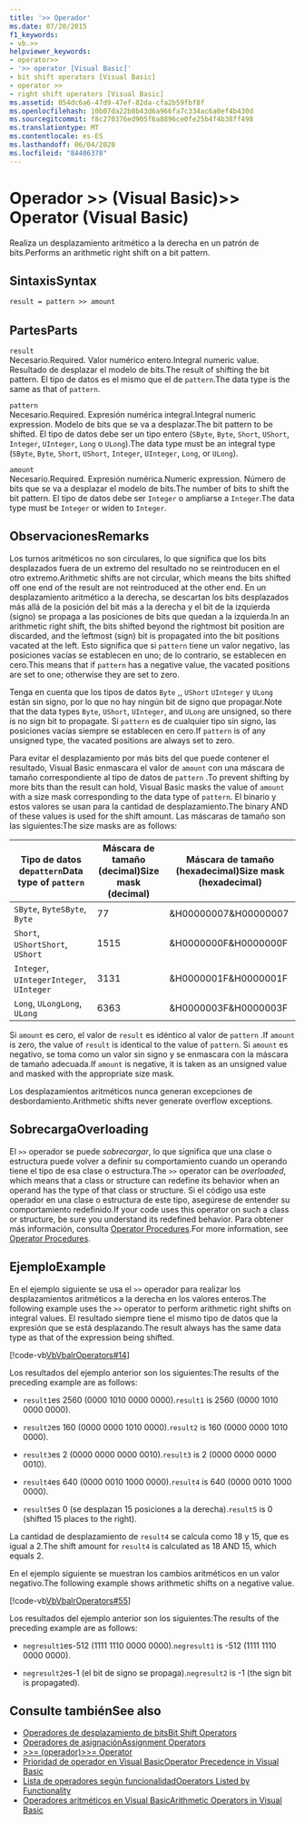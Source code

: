 ```yaml
---
title: '>> Operador'
ms.date: 07/20/2015
f1_keywords:
- vb.>>
helpviewer_keywords:
- operator>>
- '>> operator [Visual Basic]'
- bit shift operators [Visual Basic]
- operator >>
- right shift operators [Visual Basic]
ms.assetid: 054dc6a6-47d9-47ef-82da-cfa2b59fbf8f
ms.openlocfilehash: 10b07da22b8b43d6a966fa7c334ac6a0ef4b430d
ms.sourcegitcommit: f8c270376ed905f6a8896ce0fe25b4f4b38ff498
ms.translationtype: MT
ms.contentlocale: es-ES
ms.lasthandoff: 06/04/2020
ms.locfileid: "84406378"
---
```

# <a name="-operator-visual-basic"></a><span data-ttu-id="d1245-102">Operador >> (Visual Basic)</span><span class="sxs-lookup"><span data-stu-id="d1245-102">>> Operator (Visual Basic)</span></span>
<span data-ttu-id="d1245-103">Realiza un desplazamiento aritmético a la derecha en un patrón de bits.</span><span class="sxs-lookup"><span data-stu-id="d1245-103">Performs an arithmetic right shift on a bit pattern.</span></span>  
  
## <a name="syntax"></a><span data-ttu-id="d1245-104">Sintaxis</span><span class="sxs-lookup"><span data-stu-id="d1245-104">Syntax</span></span>  
  
```vb  
result = pattern >> amount  
```  
  
## <a name="parts"></a><span data-ttu-id="d1245-105">Partes</span><span class="sxs-lookup"><span data-stu-id="d1245-105">Parts</span></span>  
 `result`  
 <span data-ttu-id="d1245-106">Necesario.</span><span class="sxs-lookup"><span data-stu-id="d1245-106">Required.</span></span> <span data-ttu-id="d1245-107">Valor numérico entero.</span><span class="sxs-lookup"><span data-stu-id="d1245-107">Integral numeric value.</span></span> <span data-ttu-id="d1245-108">Resultado de desplazar el modelo de bits.</span><span class="sxs-lookup"><span data-stu-id="d1245-108">The result of shifting the bit pattern.</span></span> <span data-ttu-id="d1245-109">El tipo de datos es el mismo que el de `pattern`.</span><span class="sxs-lookup"><span data-stu-id="d1245-109">The data type is the same as that of `pattern`.</span></span>  
  
 `pattern`  
 <span data-ttu-id="d1245-110">Necesario.</span><span class="sxs-lookup"><span data-stu-id="d1245-110">Required.</span></span> <span data-ttu-id="d1245-111">Expresión numérica integral.</span><span class="sxs-lookup"><span data-stu-id="d1245-111">Integral numeric expression.</span></span> <span data-ttu-id="d1245-112">Modelo de bits que se va a desplazar.</span><span class="sxs-lookup"><span data-stu-id="d1245-112">The bit pattern to be shifted.</span></span> <span data-ttu-id="d1245-113">El tipo de datos debe ser un tipo entero (`SByte`, `Byte`, `Short`, `UShort`, `Integer`, `UInteger`, `Long` o `ULong`).</span><span class="sxs-lookup"><span data-stu-id="d1245-113">The data type must be an integral type (`SByte`, `Byte`, `Short`, `UShort`, `Integer`, `UInteger`, `Long`, or `ULong`).</span></span>  
  
 `amount`  
 <span data-ttu-id="d1245-114">Necesario.</span><span class="sxs-lookup"><span data-stu-id="d1245-114">Required.</span></span> <span data-ttu-id="d1245-115">Expresión numérica.</span><span class="sxs-lookup"><span data-stu-id="d1245-115">Numeric expression.</span></span> <span data-ttu-id="d1245-116">Número de bits que se va a desplazar el modelo de bits.</span><span class="sxs-lookup"><span data-stu-id="d1245-116">The number of bits to shift the bit pattern.</span></span> <span data-ttu-id="d1245-117">El tipo de datos debe ser `Integer` o ampliarse a `Integer`.</span><span class="sxs-lookup"><span data-stu-id="d1245-117">The data type must be `Integer` or widen to `Integer`.</span></span>  
  
## <a name="remarks"></a><span data-ttu-id="d1245-118">Observaciones</span><span class="sxs-lookup"><span data-stu-id="d1245-118">Remarks</span></span>  
 <span data-ttu-id="d1245-119">Los turnos aritméticos no son circulares, lo que significa que los bits desplazados fuera de un extremo del resultado no se reintroducen en el otro extremo.</span><span class="sxs-lookup"><span data-stu-id="d1245-119">Arithmetic shifts are not circular, which means the bits shifted off one end of the result are not reintroduced at the other end.</span></span> <span data-ttu-id="d1245-120">En un desplazamiento aritmético a la derecha, se descartan los bits desplazados más allá de la posición del bit más a la derecha y el bit de la izquierda (signo) se propaga a las posiciones de bits que quedan a la izquierda.</span><span class="sxs-lookup"><span data-stu-id="d1245-120">In an arithmetic right shift, the bits shifted beyond the rightmost bit position are discarded, and the leftmost (sign) bit is propagated into the bit positions vacated at the left.</span></span> <span data-ttu-id="d1245-121">Esto significa que si `pattern` tiene un valor negativo, las posiciones vacías se establecen en uno; de lo contrario, se establecen en cero.</span><span class="sxs-lookup"><span data-stu-id="d1245-121">This means that if `pattern` has a negative value, the vacated positions are set to one; otherwise they are set to zero.</span></span>  
  
 <span data-ttu-id="d1245-122">Tenga en cuenta que los tipos de datos `Byte` ,, `UShort` `UInteger` y `ULong` están sin signo, por lo que no hay ningún bit de signo que propagar.</span><span class="sxs-lookup"><span data-stu-id="d1245-122">Note that the data types `Byte`, `UShort`, `UInteger`, and `ULong` are unsigned, so there is no sign bit to propagate.</span></span> <span data-ttu-id="d1245-123">Si `pattern` es de cualquier tipo sin signo, las posiciones vacías siempre se establecen en cero.</span><span class="sxs-lookup"><span data-stu-id="d1245-123">If `pattern` is of any unsigned type, the vacated positions are always set to zero.</span></span>  
  
 <span data-ttu-id="d1245-124">Para evitar el desplazamiento por más bits del que puede contener el resultado, Visual Basic enmascara el valor de `amount` con una máscara de tamaño correspondiente al tipo de datos de `pattern` .</span><span class="sxs-lookup"><span data-stu-id="d1245-124">To prevent shifting by more bits than the result can hold, Visual Basic masks the value of `amount` with a size mask corresponding to the data type of `pattern`.</span></span> <span data-ttu-id="d1245-125">El binario y estos valores se usan para la cantidad de desplazamiento.</span><span class="sxs-lookup"><span data-stu-id="d1245-125">The binary AND of these values is used for the shift amount.</span></span> <span data-ttu-id="d1245-126">Las máscaras de tamaño son las siguientes:</span><span class="sxs-lookup"><span data-stu-id="d1245-126">The size masks are as follows:</span></span>  
  
|<span data-ttu-id="d1245-127">Tipo de datos de`pattern`</span><span class="sxs-lookup"><span data-stu-id="d1245-127">Data type of `pattern`</span></span>|<span data-ttu-id="d1245-128">Máscara de tamaño (decimal)</span><span class="sxs-lookup"><span data-stu-id="d1245-128">Size mask (decimal)</span></span>|<span data-ttu-id="d1245-129">Máscara de tamaño (hexadecimal)</span><span class="sxs-lookup"><span data-stu-id="d1245-129">Size mask (hexadecimal)</span></span>|  
|----------------------------|---------------------------|-------------------------------|  
|<span data-ttu-id="d1245-130">`SByte`, `Byte`</span><span class="sxs-lookup"><span data-stu-id="d1245-130">`SByte`, `Byte`</span></span>|<span data-ttu-id="d1245-131">7</span><span class="sxs-lookup"><span data-stu-id="d1245-131">7</span></span>|<span data-ttu-id="d1245-132">&H00000007</span><span class="sxs-lookup"><span data-stu-id="d1245-132">&H00000007</span></span>|  
|<span data-ttu-id="d1245-133">`Short`, `UShort`</span><span class="sxs-lookup"><span data-stu-id="d1245-133">`Short`, `UShort`</span></span>|<span data-ttu-id="d1245-134">15</span><span class="sxs-lookup"><span data-stu-id="d1245-134">15</span></span>|<span data-ttu-id="d1245-135">&H0000000F</span><span class="sxs-lookup"><span data-stu-id="d1245-135">&H0000000F</span></span>|  
|<span data-ttu-id="d1245-136">`Integer`, `UInteger`</span><span class="sxs-lookup"><span data-stu-id="d1245-136">`Integer`, `UInteger`</span></span>|<span data-ttu-id="d1245-137">31</span><span class="sxs-lookup"><span data-stu-id="d1245-137">31</span></span>|<span data-ttu-id="d1245-138">&H0000001F</span><span class="sxs-lookup"><span data-stu-id="d1245-138">&H0000001F</span></span>|  
|<span data-ttu-id="d1245-139">`Long`, `ULong`</span><span class="sxs-lookup"><span data-stu-id="d1245-139">`Long`, `ULong`</span></span>|<span data-ttu-id="d1245-140">63</span><span class="sxs-lookup"><span data-stu-id="d1245-140">63</span></span>|<span data-ttu-id="d1245-141">&H0000003F</span><span class="sxs-lookup"><span data-stu-id="d1245-141">&H0000003F</span></span>|  
  
 <span data-ttu-id="d1245-142">Si `amount` es cero, el valor de `result` es idéntico al valor de `pattern` .</span><span class="sxs-lookup"><span data-stu-id="d1245-142">If `amount` is zero, the value of `result` is identical to the value of `pattern`.</span></span> <span data-ttu-id="d1245-143">Si `amount` es negativo, se toma como un valor sin signo y se enmascara con la máscara de tamaño adecuada.</span><span class="sxs-lookup"><span data-stu-id="d1245-143">If `amount` is negative, it is taken as an unsigned value and masked with the appropriate size mask.</span></span>  
  
 <span data-ttu-id="d1245-144">Los desplazamientos aritméticos nunca generan excepciones de desbordamiento.</span><span class="sxs-lookup"><span data-stu-id="d1245-144">Arithmetic shifts never generate overflow exceptions.</span></span>  
  
## <a name="overloading"></a><span data-ttu-id="d1245-145">Sobrecarga</span><span class="sxs-lookup"><span data-stu-id="d1245-145">Overloading</span></span>  
 <span data-ttu-id="d1245-146">El `>>` operador se puede *sobrecargar*, lo que significa que una clase o estructura puede volver a definir su comportamiento cuando un operando tiene el tipo de esa clase o estructura.</span><span class="sxs-lookup"><span data-stu-id="d1245-146">The `>>` operator can be *overloaded*, which means that a class or structure can redefine its behavior when an operand has the type of that class or structure.</span></span> <span data-ttu-id="d1245-147">Si el código usa este operador en una clase o estructura de este tipo, asegúrese de entender su comportamiento redefinido.</span><span class="sxs-lookup"><span data-stu-id="d1245-147">If your code uses this operator on such a class or structure, be sure you understand its redefined behavior.</span></span> <span data-ttu-id="d1245-148">Para obtener más información, consulta [Operator Procedures](../../programming-guide/language-features/procedures/operator-procedures.md).</span><span class="sxs-lookup"><span data-stu-id="d1245-148">For more information, see [Operator Procedures](../../programming-guide/language-features/procedures/operator-procedures.md).</span></span>  
  
## <a name="example"></a><span data-ttu-id="d1245-149">Ejemplo</span><span class="sxs-lookup"><span data-stu-id="d1245-149">Example</span></span>  
 <span data-ttu-id="d1245-150">En el ejemplo siguiente se usa el `>>` operador para realizar los desplazamientos aritméticos a la derecha en los valores enteros.</span><span class="sxs-lookup"><span data-stu-id="d1245-150">The following example uses the `>>` operator to perform arithmetic right shifts on integral values.</span></span> <span data-ttu-id="d1245-151">El resultado siempre tiene el mismo tipo de datos que la expresión que se está desplazando.</span><span class="sxs-lookup"><span data-stu-id="d1245-151">The result always has the same data type as that of the expression being shifted.</span></span>  
  
 [!code-vb[VbVbalrOperators#14](~/samples/snippets/visualbasic/VS_Snippets_VBCSharp/VbVbalrOperators/VB/Class1.vb#14)]  
  
 <span data-ttu-id="d1245-152">Los resultados del ejemplo anterior son los siguientes:</span><span class="sxs-lookup"><span data-stu-id="d1245-152">The results of the preceding example are as follows:</span></span>  
  
- <span data-ttu-id="d1245-153">`result1`es 2560 (0000 1010 0000 0000).</span><span class="sxs-lookup"><span data-stu-id="d1245-153">`result1` is 2560 (0000 1010 0000 0000).</span></span>  
  
- <span data-ttu-id="d1245-154">`result2`es 160 (0000 0000 1010 0000).</span><span class="sxs-lookup"><span data-stu-id="d1245-154">`result2` is 160 (0000 0000 1010 0000).</span></span>  
  
- <span data-ttu-id="d1245-155">`result3`es 2 (0000 0000 0000 0010).</span><span class="sxs-lookup"><span data-stu-id="d1245-155">`result3` is 2 (0000 0000 0000 0010).</span></span>  
  
- <span data-ttu-id="d1245-156">`result4`es 640 (0000 0010 1000 0000).</span><span class="sxs-lookup"><span data-stu-id="d1245-156">`result4` is 640 (0000 0010 1000 0000).</span></span>  
  
- <span data-ttu-id="d1245-157">`result5`es 0 (se desplazan 15 posiciones a la derecha).</span><span class="sxs-lookup"><span data-stu-id="d1245-157">`result5` is 0 (shifted 15 places to the right).</span></span>  
  
 <span data-ttu-id="d1245-158">La cantidad de desplazamiento de `result4` se calcula como 18 y 15, que es igual a 2.</span><span class="sxs-lookup"><span data-stu-id="d1245-158">The shift amount for `result4` is calculated as 18 AND 15, which equals 2.</span></span>  
  
 <span data-ttu-id="d1245-159">En el ejemplo siguiente se muestran los cambios aritméticos en un valor negativo.</span><span class="sxs-lookup"><span data-stu-id="d1245-159">The following example shows arithmetic shifts on a negative value.</span></span>  
  
 [!code-vb[VbVbalrOperators#55](~/samples/snippets/visualbasic/VS_Snippets_VBCSharp/VbVbalrOperators/VB/Class1.vb#55)]  
  
 <span data-ttu-id="d1245-160">Los resultados del ejemplo anterior son los siguientes:</span><span class="sxs-lookup"><span data-stu-id="d1245-160">The results of the preceding example are as follows:</span></span>  
  
- <span data-ttu-id="d1245-161">`negresult1`es-512 (1111 1110 0000 0000).</span><span class="sxs-lookup"><span data-stu-id="d1245-161">`negresult1` is -512 (1111 1110 0000 0000).</span></span>  
  
- <span data-ttu-id="d1245-162">`negresult2`es-1 (el bit de signo se propaga).</span><span class="sxs-lookup"><span data-stu-id="d1245-162">`negresult2` is -1 (the sign bit is propagated).</span></span>  
  
## <a name="see-also"></a><span data-ttu-id="d1245-163">Consulte también</span><span class="sxs-lookup"><span data-stu-id="d1245-163">See also</span></span>

- [<span data-ttu-id="d1245-164">Operadores de desplazamiento de bits</span><span class="sxs-lookup"><span data-stu-id="d1245-164">Bit Shift Operators</span></span>](bit-shift-operators.md)
- [<span data-ttu-id="d1245-165">Operadores de asignación</span><span class="sxs-lookup"><span data-stu-id="d1245-165">Assignment Operators</span></span>](assignment-operators.md)
- [<span data-ttu-id="d1245-166">>>= (operador)</span><span class="sxs-lookup"><span data-stu-id="d1245-166">>>= Operator</span></span>](right-shift-assignment-operator.md)
- [<span data-ttu-id="d1245-167">Prioridad de operador en Visual Basic</span><span class="sxs-lookup"><span data-stu-id="d1245-167">Operator Precedence in Visual Basic</span></span>](operator-precedence.md)
- [<span data-ttu-id="d1245-168">Lista de operadores según funcionalidad</span><span class="sxs-lookup"><span data-stu-id="d1245-168">Operators Listed by Functionality</span></span>](operators-listed-by-functionality.md)
- [<span data-ttu-id="d1245-169">Operadores aritméticos en Visual Basic</span><span class="sxs-lookup"><span data-stu-id="d1245-169">Arithmetic Operators in Visual Basic</span></span>](../../programming-guide/language-features/operators-and-expressions/arithmetic-operators.md)
